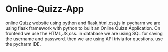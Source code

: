 # Online-Quizz-App
online Quizz website using python and flask,html,css,js in pycharm
we are using flask framework with python to built an Online Quizz Application. On frontend we use the HTML,JS,css. in database we are using SQL for saving the username and password. then we are using API trivia for questions. use the pycharm IDE.
